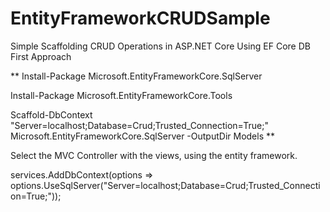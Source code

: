 # EntityFrameworkCRUDSample
Simple Scaffolding CRUD Operations in ASP.NET Core Using EF Core DB First Approach

**
Install-Package Microsoft.EntityFrameworkCore.SqlServer  

Install-Package Microsoft.EntityFrameworkCore.Tools  

Scaffold-DbContext "Server=localhost;Database=Crud;Trusted_Connection=True;" Microsoft.EntityFrameworkCore.SqlServer -OutputDir Models **


Select the MVC Controller with the views, using the entity framework.

services.AddDbContext<TestDBContext>(options => options.UseSqlServer("Server=localhost;Database=Crud;Trusted_Connection=True;"));  
